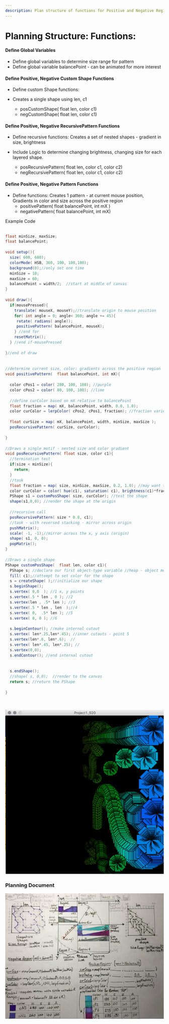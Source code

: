 ```yaml
---
description: Plan structure of functions for Positive and Negative Regions
---
```


# Planning Structure: Functions:

#### Define Global Variables

* Define global variables to determine size range for pattern
* Define global variable balancePoint - can be animated for more interest 

#### Define Positive, Negative Custom Shape Functions

* Define custom Shape functions:
* Creates a single shape using len, c1

  * posCustomShape\( float len, color c1\)
  * negCustomShape\( float len, color c1\)

#### Define  Positive, Negative RecursivePattern Functions

* Define recursive functions: Creates a set of nested shapes - gradient in size, brightness
* Include Logic to determine changing brightness, changing size for each layered shape.

  * posRecursivePattern\( float len, color c1, color c2\)
  * negRecursivePattern\( float len, color c1, color c2\)

#### Define Positive, Negative Pattern Functions

* Define functions:  Creates 1 pattern - at  current mouse position, Gradients in color and size across the positive region
  * positivePattern\( float balancePoint, int mX \)
  * negativePattern\( float balancePoint, int mX\)

Example Code

```java

float minSize, maxSize;
float balancePoint;

void setup(){
  size( 600, 600);
  colorMode( HSB, 360, 100, 100,100);
  background(0);//only set one time
  minSize = 10;
  maxSize = 60;
  balancePoint = width/2;  //start at middle of canvas
}

void draw(){
  if(mousePressed){
    translate( mouseX, mouseY);//translate origin to mouse position
    for( int angle = 0; angle< 360; angle += 45){
     rotate( radians( angle));
     positivePattern( balancePoint, mouseX);
    } //end for
    resetMatrix();
  } //end if-mousePressed
  
}//end of draw


//determine current size, color: gradients across the positive region
void positivePattern(  float balancePoint, int mX){
   
  color cPos1 = color( 280, 100, 100); //purple
  color cPos2 = color( 80, 100, 100); //lime
  
  //define curColor based on mX relative to balancePoint
  float fraction = map( mX, balancePoint, width, 0.0, 1.0);
  color curColor = lerpColor( cPos2, cPos1, fraction); //fraction varies beteween 0.0, 1.0
  
  float curSize = map( mX, balancePoint, width, minSize, maxSize );
  posRecursivePattern( curSize, curColor);
  
}

//Draws a single motif - nested size and color gradient
void posRecursivePattern( float size, color c1){
  //termination test
  if(size < minSize){
    return;
  }
  //task
  float fraction = map( size, minSize, maxSize, 0.2, 1.0); //may want to customize
  color curColor = color( hue(c1), saturation( c1), brightness(c1)*fraction);
  PShape s1 = customPosShape( size, curColor); //test the shape
  shape(s1,0,0); //render the shape at the origin
  
  //recursive call
  posRecursivePattern( size * 0.8, c1); 
  //task - with reversed stacking - mirror across origin
  pushMatrix();
  scale( -1, -1);//mirror across the x, y axis (origin)
  shape( s1, 0, 0);
  popMatrix();
}

//Draws a single shape
PShape customPosShape(  float len, color c1){
  PShape s; //declare our first object-type variable //heap - object memory
  fill( c1);//attempt to set color for the shape
  s = createShape( );//initialize our shape
  s.beginShape();
  s.vertex( 0,0  ); //1 x, y points
  s.vertex(.5 * len , 0 ); //2
  s.vertex(len , .5* len ); //3
  s.vertex(.5 * len , len  );//4
  s.vertex( 0,  .5* len ); //5
  s.vertex( 0, 0 ); //6
  
  s.beginContour(); //make internal cutout 
  s.vertex( len*.25,len*.45); //inner cutouts - point 5
  s.vertex(len*.6, len*.6);  // 
  s.vertex( len*.45, len*.25); // 
  s.vertex(0,0);
  s.endContour(); //end internal cutout

  
  s.endShape();
  //shape( s, 0,0);  //render to the canvas
  return s; //return the PShape
  
}

  
```

![](../.gitbook/assets/screenshot-2020-02-17-10.27.53.png)

### Planning Document

![Planning Document](../.gitbook/assets/proj1_f19_1335_img_small.jpg)




